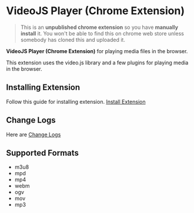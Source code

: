 # VideoJS Player (Chrome Extension)

> This is an **unpublished chrome extension** so you have **manually install** it. You won't be able to find this on chrome web store unless somebody has cloned this and uploaded it.

**VideoJS Player (Chrome Extension)** for playing media files in the browser.

This extension uses the video.js library and a few plugins for playing media in the browser.

## Installing Extension

Follow this guide for installing extension.
[Install Extension](https://github.com/art1mis/VideoJS-Player/wiki/Installation-Steps)

## Change Logs

Here are [Change Logs](https://github.com/art1mis/VideoJS-Player/wiki/Change-Logs)

## Supported Formats

- m3u8
- mpd
- mp4
- webm
- ogv
- mov
- mp3
